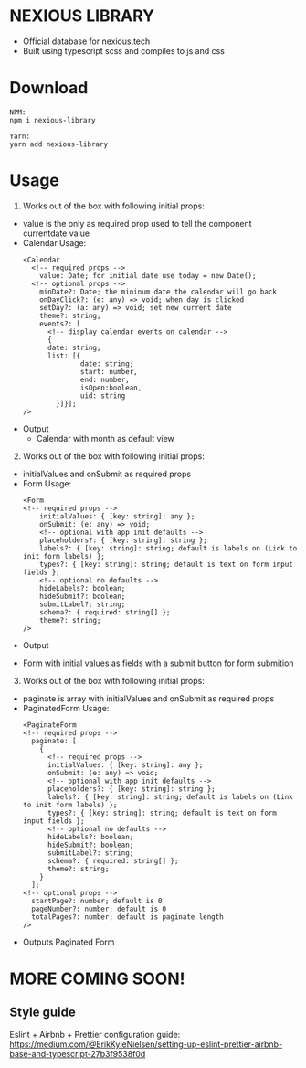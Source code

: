 # NEXIOUS LIBRARY

- Official database for nexious.tech
- Built using typescript scss and compiles to js and css

# Download

```
NPM:
npm i nexious-library

Yarn:
yarn add nexious-library
```
# Usage
1. Works out of the box with following initial props:
  * value is the only as required prop used to tell the component currentdate value
  * Calendar Usage: 
    ```
    <Calendar
      <!-- required props -->
        value: Date; for initial date use today = new Date();  
      <!-- optional props -->
        minDate?: Date; the mininum date the calendar will go back 
        onDayClick?: (e: any) => void; when day is clicked 
        setDay?: (a: any) => void; set new current date 
        theme?: string;
        events?: [
          <!-- display calendar events on calendar -->
          {
          date: string; 
          list: [{
                  date: string; 
                  start: number, 
                  end: number, 
                  isOpen:boolean,
                  uid: string 
            }]}];  
    />
    ```
  * Output
    - Calendar with month as default view


2. Works out of the box with following initial props:
  * initialValues and onSubmit as required props
  * Form Usage: 
    ```
    <Form
    <!-- required props -->
        initialValues: { [key: string]: any };
        onSubmit: (e: any) => void;
        <!-- optional with app init defaults -->
        placeholders?: { [key: string]: string };
        labels?: { [key: string]: string; default is labels on (Link to init form labels) };
        types?: { [key: string]: string; default is text on form input fields };
        <!-- optional no defaults -->
        hideLabels?: boolean;
        hideSubmit?: boolean;
        submitLabel?: string;
        schema?: { required: string[] };
        theme?: string;
    />
    ```
  * Output
  - Form with initial values as fields with a submit button for form submition

3. Works out of the box with following initial props:
  * paginate is array with initialValues and onSubmit as required props
  * PaginatedForm Usage:   
    ```
    <PaginateForm  
    <!-- required props -->
      paginate: [
        {
          <!-- required props -->
          initialValues: { [key: string]: any };
          onSubmit: (e: any) => void;
          <!-- optional with app init defaults -->
          placeholders?: { [key: string]: string };
          labels?: { [key: string]: string; default is labels on (Link to init form labels) };
          types?: { [key: string]: string; default is text on form input fields };
          <!-- optional no defaults -->
          hideLabels?: boolean;
          hideSubmit?: boolean;
          submitLabel?: string;
          schema?: { required: string[] };
          theme?: string;
        }
      ];
    <!-- optional props -->
      startPage?: number; default is 0
      pageNumber?: number; default is 0
      totalPages?: number; default is paginate length
    /> 
    ```
  * Outputs Paginated Form 

# MORE COMING SOON!
<!-- 
TODO: 
## Rename files in directory

Auto rename files from .js to jsx run on terminal:

- npx nexious-library rename.sh  
  
Auto rename files from .jsx to tsx run on terminal:

- npx nexious-library renameToTsx.sh -->

## Style guide

Eslint + Airbnb + Prettier configuration guide: https://medium.com/@ErikKyleNielsen/setting-up-eslint-prettier-airbnb-base-and-typescript-27b3f9538f0d

